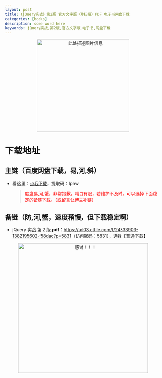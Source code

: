 ```yaml
---
layout: post
title: 《jQuery实战》第2版 官方文字版（非扫描）PDF 电子书网盘下载
categories: [books]
description: some word here
keywords: jQuery实战,第2版,官方文字版,电子书,网盘下载
---
```


<div align="center"><img src="https://pic.imgdb.cn/item/67063d89d29ded1a8c82e0b5.png
" alt="此处描述图片信息" width="300px" height="auto"></div>

# 下载地址

## 主链（百度网盘下载，易,河,斜）

- 看这里：[点我下载](https://pan.baidu.com/s/1iMXUbSbtZQZjDcqDmnWUyw?pwd=lphw)，提取码：lphw

  > <p style="color:red" >度盘易,河,蟹，非常抱歉。精力有限，若维护不及时，可以选择下面稳定的备链下载。（或留言让博主补链）</p>

## 备链（防,河,蟹，速度稍慢，但下载稳定啊）

- jQuery 实战.第 2 版.**pdf**：<https://url03.ctfile.com/f/24333903-1382195602-f58dac?p=5831>（访问密码：5831），选择【普通下载】

<div align="center"><img src="https://pic.imgdb.cn/item/6707df6bd29ded1a8ce37031.gif" alt="感谢！！！" width="420px" height="auto"/></div>
